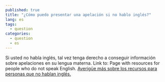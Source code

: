 ```yaml
---
published: true
title: "¿Cómo puedo presentar una apelación si no hablo inglés?"
lang: es
tags: 
  - question
categories: 
  - question
  - es
---
```


Si usted no habla inglés, tal vez tenga derecho a conseguir información sobre apelaciones en su lengua materna. Link to: Page with resources for people who do not speak English. [Averigüe más sobre los recursos para personas que no hablan inglés.](language-resources)
